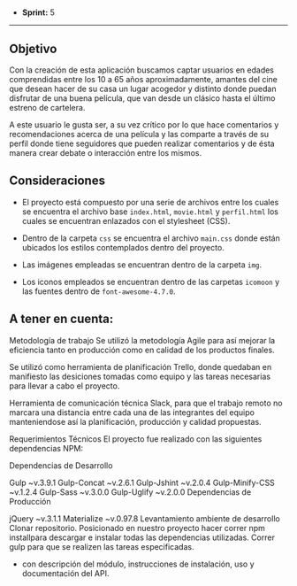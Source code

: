 # 

* **Sprint:** 5


***


## Objetivo

Con la creación de esta aplicación buscamos captar usuarios en edades comprendidas entre los 10 a 65 años aproximadamente, amantes del cine que desean hacer de su casa un lugar acogedor y distinto donde puedan disfrutar de una buena película, que van desde un clásico hasta el último estreno de cartelera.

A este usuario le gusta ser, a su vez crítico por lo que hace comentarios y recomendaciones acerca de una película y las comparte a través de su perfil donde tiene seguidores que pueden realizar comentarios y de ésta manera crear debate o interacción entre los mismos.

## Consideraciones

* El proyecto está compuesto por una serie de archivos entre los cuales se
encuentra el archivo base `index.html`, `movie.html` y `perfil.html` los cuales se encuentran enlazados con el stylesheet (CSS).

* Dentro de la carpeta `css` se encuentra el archivo `main.css` donde están ubicados los estilos contemplados dentro del proyecto.

* Las imágenes empleadas se encuentran dentro de la carpeta `img`.

* Los iconos empleados se encuentran dentro de las carpetas `icomoon` y
las fuentes dentro de `font-awesome-4.7.0`.

## A tener en cuenta:

Metodología de trabajo
Se utilizó la metodología Agile para así mejorar la eficiencia tanto en producción como en calidad de los productos finales.

Se utilizó como herramienta de planificación Trello, donde quedaban en manifiesto las desiciones tomadas como equipo y las tareas necesarias para llevar a cabo el proyecto.

Herramienta de comunicación técnica Slack, para que el trabajo remoto no marcara una distancia entre cada una de las integrantes del equipo manteniendose así la planificación, producción y calidad propuestas.

Requerimientos Técnicos
El proyecto fue realizado con las siguientes dependencias NPM:

Dependencias de Desarrollo

Gulp ~v.3.9.1
Gulp-Concat ~v.2.6.1
Gulp-Jshint ~v.2.0.4
Gulp-Minify-CSS ~v.1.2.4
Gulp-Sass ~v.3.0.0
Gulp-Uglify ~v.2.0.0
Dependencias de Producción

jQuery ~v.3.1.1
Materialize ~v.0.97.8
Levantamiento ambiente de desarrollo
Clonar repositorio.
Posicionado en nuestro proyecto hacer correr npm installpara descargar e instalar todas las dependencias utilizadas.
Correr gulp para que se realizen las tareas especificadas.

* con descripción del módulo, instrucciones de instalación, uso y documentación del API.